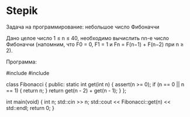 # Stepik

Задача на программирование: небольшое число Фибоначчи

Дано целое число 1 ≤ n ≤ 40, необходимо вычислить nn-е число Фибоначчи (напомним, что F0 = 0, F1 = 1 и Fn = F(n−1) + F(n−2) при n ≥ 2).

Программа:

#include <cassert>
#include <iostream>

class Fibonacci {
 public:
  static int get(int n) {
    assert(n >= 0);
    if (n == 0 || n == 1) {
        return n;
    }
    return get(n - 2) + get(n - 1); 
  }
};

int main(void) {
  int n;
  std::cin >> n;
  std::cout << Fibonacci::get(n) << std::endl;
  return 0;
}
